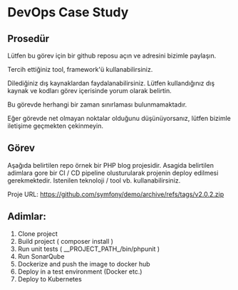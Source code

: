 # DevOps Case Study

## Prosedür

Lütfen bu görev için bir github reposu açın ve adresini bizimle paylaşın.

Tercih ettiğiniz tool, framework'ü kullanabilirsiniz.

Dilediğiniz dış kaynaklardan faydalanabilirsiniz. Lütfen kullandığınız dış kaynak ve kodları görev içerisinde yorum olarak belirtin.

Bu görevde herhangi bir zaman sınırlaması bulunmamaktadır.

Eğer görevde net olmayan noktalar olduğunu düşünüyorsanız, lütfen bizimle iletişime geçmekten çekinmeyin.

## Görev

Aşağıda belirtilen repo örnek bir PHP blog projesidir. Asagida belirtilen adimlara gore bir CI / CD pipeline olusturularak projenin deploy edilmesi gerekmektedir. Istenilen teknoloji / tool vb. kullanabilirsiniz.

Proje URL: https://github.com/symfony/demo/archive/refs/tags/v2.0.2.zip

## Adimlar:

<ol>
<li>Clone project</li>
<li>Build project  ( composer install )</li>
<li>Run unit tests ( __PROJECT_PATH_/bin/phpunit )</li>
<li>Run SonarQube</li>
<li>Dockerize and push the image to docker hub</li>
<li>Deploy in a test environment (Docker etc.)</li>
<li>Deploy to Kubernetes</li>
</ol>
